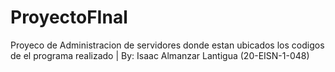 # ProyectoFInal
Proyeco de Administracion de servidores donde estan ubicados los codigos de el programa realizado | By: Isaac Almanzar Lantigua (20-EISN-1-048)
